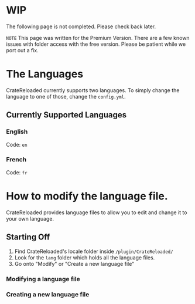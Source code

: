 # WIP
The following page is not completed. Please check back later.

`NOTE` This page was written for the Premium Version. There are a few known
issues with folder access with the free version. Please be patient while
we port out a fix.
# The Languages
CrateReloaded currently supports two languages.
To simply change the language to one of those, change the `config.yml`.

## Currently Supported Languages

### English
Code: `en`

### French
Code: `fr`

# How to modify the language file.
CrateReloaded provides language files to allow you to edit and change it
to your own language.

## Starting Off
1. Find CrateReloaded's locale folder inside `/plugin/CrateReloaded/`
2. Look for the `lang` folder which holds all the language files.
3. Go onto "Modify" or "Create a new language file"

### Modifying a language file

### Creating a new language file
